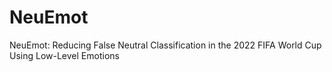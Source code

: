 # NeuEmot
NeuEmot: Reducing False Neutral Classification in the 2022 FIFA World Cup Using Low-Level Emotions
